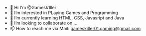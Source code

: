 - 👋 Hi I'm @Gamesk1ller
- 👀 I’m interested in PLaying Games and Programming 
- 🌱 I’m currently learning HTML, CSS, Javasript and Java
- 💞️ I’m looking to collaborate on ...
- 📫 How to reach me via Mail: gameskiller01.gaming@gmail.com

<!---
Gamesk1ller/Gamesk1ller is a ✨ special ✨ repository because its `README.md` (this file) appears on your GitHub profile.
You can click the Preview link to take a look at your changes.
--->
